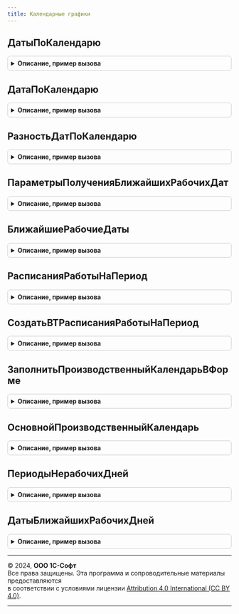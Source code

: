 ```yaml
---
title: Календарные графики
---
```



## ДатыПоКалендарю
<details style="margin: 1em 0; padding: 0.5em; border: 1px solid #ccc; border-radius: 6px;">

<summary style="font-weight: bold; cursor: pointer;">Описание, пример вызова</summary>

```bsl

// Возвращает даты, которые отличаются от указанной даты ДатаОт на количество дней,
// входящих в указанный график ГрафикРаботы.
//
// Параметры:
//   ГрафикРаботы	- СправочникСсылка.Календари
//	             	- СправочникСсылка.ПроизводственныеКалендари - график или
//                    производственный календарь, который необходимо использовать для расчета дат.
//   ДатаОт			- Дата - дата, от которой нужно рассчитать количество дней.
//   МассивДней		- Массив из Число - количество дней, на которые нужно увеличить дату начала.
//   РассчитыватьСледующуюДатуОтПредыдущей	- Булево - нужно ли рассчитывать следующую дату от предыдущей или
//											           все даты рассчитываются от переданной даты.
//   ВызыватьИсключение - Булево - если Истина, вызвать исключение в случае незаполненного графика.
//
// Возвращаемое значение:
//   Неопределено, Массив - массив дат, увеличенных на количество дней, входящих в график,
//	                        Если график ГрафикРаботы не заполнен, и ВызыватьИсключение = Ложь, возвращается Неопределено.
//
Функция ДатыПоКалендарю(Знач ГрафикРаботы, Знач ДатаОт, Знач МассивДней, Знач РассчитыватьСледующуюДатуОтПредыдущей = Ложь, ВызыватьИсключение = Истина) Экспорт
```

Пример вызова
```bsl
Результат = КалендарныеГрафики.ДатыПоКалендарю(ГрафикРаботы, ДатаОт, МассивДней, РассчитыватьСледующуюДатуОтПредыдущей, ВызыватьИсключение);
```
</details>

## ДатаПоКалендарю
<details style="margin: 1em 0; padding: 0.5em; border: 1px solid #ccc; border-radius: 6px;">

<summary style="font-weight: bold; cursor: pointer;">Описание, пример вызова</summary>

```bsl

// Возвращает дату, которая отличается указанной даты ДатаОт на количество дней,
// входящих в указанный график или производственный календарь ГрафикРаботы.
//
// Параметры:
//   ГрафикРаботы	- СправочникСсылка.Календари
//	             	- СправочникСсылка.ПроизводственныеКалендари - график или
//                    производственный календарь, который необходимо использовать для расчета даты.
//   ДатаОт			- Дата - дата, от которой нужно рассчитать количество дней.
//   КоличествоДней	- Число - количество дней, на которые нужно увеличить дату начала.
//   ВызыватьИсключение - Булево - если Истина, вызвать исключение в случае незаполненного графика.
//
// Возвращаемое значение:
//   Дата, Неопределено - дата, увеличенная на количество дней, входящих в график.
//	                      Если выбранный график не заполнен, и ВызыватьИсключение = Ложь, возвращается Неопределено.
//
Функция ДатаПоКалендарю(Знач ГрафикРаботы, Знач ДатаОт, Знач КоличествоДней, ВызыватьИсключение = Истина) Экспорт
```

Пример вызова
```bsl
Результат = КалендарныеГрафики.ДатаПоКалендарю(ГрафикРаботы, ДатаОт, КоличествоДней, ВызыватьИсключение);
```
</details>

## РазностьДатПоКалендарю
<details style="margin: 1em 0; padding: 0.5em; border: 1px solid #ccc; border-radius: 6px;">

<summary style="font-weight: bold; cursor: pointer;">Описание, пример вызова</summary>

```bsl

// Определяет количество дней, входящих в график, для указанного периода.
//
// Параметры:
//   ГрафикРаботы	- СправочникСсылка.Календари
//	             	- СправочникСсылка.ПроизводственныеКалендари - график или
//                    производственный календарь, который необходимо использовать для расчета дней.
//   ДатаНачала		- Дата - дата начала периода.
//   ДатаОкончания	- Дата - дата окончания периода.
//   ВызыватьИсключение - Булево - если Истина, вызвать исключение в случае незаполненного графика.
//
// Возвращаемое значение:
//   Число		- количество дней между датами начала и окончания.
//	              Если график ГрафикРаботы не заполнен, и ВызыватьИсключение = Ложь, возвращается Неопределено.
//
Функция РазностьДатПоКалендарю(Знач ГрафикРаботы, Знач ДатаНачала, Знач ДатаОкончания, ВызыватьИсключение = Истина) Экспорт
```

Пример вызова
```bsl
Результат = КалендарныеГрафики.РазностьДатПоКалендарю(ГрафикРаботы, ДатаНачала, ДатаОкончания, ВызыватьИсключение);
```
</details>

## ПараметрыПолученияБлижайшихРабочихДат
<details style="margin: 1em 0; padding: 0.5em; border: 1px solid #ccc; border-radius: 6px;">

<summary style="font-weight: bold; cursor: pointer;">Описание, пример вызова</summary>

```bsl

// Конструктор параметров получения ближайших рабочих дат по календарю.
//  См. БлижайшиеРабочиеДаты.
//
// Параметры:
//  ПроизводственныйКалендарь	 - СправочникСсылка.ПроизводственныеКалендари	 -
//  	если указан, то НерабочиеПериоды будет по умолчанию заполнен как Массив из описаний,
//  	полученных методом ПериодыНерабочихДней.
//
// Возвращаемое значение:
//  Структура:
//   * ПолучатьПредшествующие - Булево - способ получения ближайшей даты:
//       если Истина - определяются рабочие даты, предшествующие переданным в параметре НачальныеДаты,
//       если Ложь - получаются ближайшие рабочие даты, следующие за начальными датами.
//       Значение по умолчанию - Ложь:
//   * УчитыватьНерабочиеПериоды - Булево - определяет отношение к датам, выпадающим на периоды нерабочих дней календаря,
//       если Истина, даты, выпадающие на период нерабочих дней будут считаться нерабочими,
//       если Ложь, периоды нерабочих дней будут игнорироваться.
//       Значение по умолчанию - Истина:
//   * НерабочиеПериоды - Неопределено - уточняет периоды нерабочих дней, которые нужно учитывать,
//       можно установить Массив номеров периодов или описаний, полученных методом ПериодыНерабочихДней,
//       если Неопределено, будут учтены все периоды,
//       если заполнен параметр ПроизводственныйКалендарь, то все периоды этого календаря будут заполнены в НерабочиеПериоды.
//       Значение по умолчанию - Неопределено:
//   * ВызыватьИсключение - Булево - вызов исключения в случае не заполненного графика
//       если Истина, вызвать исключение, если график не заполнен.
//       если Ложь - даты, по которым не удалось определить ближайшую дату, будут просто пропущены.
//       Значение по умолчанию - Истина.
//   * ПолучатьДатыЕслиКалендарьНеЗаполнен - Булево - если Истина и календарь не заполнен, то даты будут получены из
//       данных заполнения календаря по умолчанию.
//
Функция ПараметрыПолученияБлижайшихРабочихДат(ПроизводственныйКалендарь = Неопределено) Экспорт
```

Пример вызова
```bsl
Результат = КалендарныеГрафики.ПараметрыПолученияБлижайшихРабочихДат(ПроизводственныйКалендарь);
```
</details>

## БлижайшиеРабочиеДаты
<details style="margin: 1em 0; padding: 0.5em; border: 1px solid #ccc; border-radius: 6px;">

<summary style="font-weight: bold; cursor: pointer;">Описание, пример вызова</summary>

```bsl

// Определяет для каждой даты дату ближайшего к ней рабочего дня.
//
// Параметры:
//  ПроизводственныйКалендарь	 - СправочникСсылка.ПроизводственныеКалендари	 - календарь, используемый для расчета.
//  НачальныеДаты				 - Массив из Дата - даты, относительно которых будет выполнен поиск ближайших.
//  ПараметрыПолучения			 - см. ПараметрыПолученияБлижайшихРабочихДат.
//
// Возвращаемое значение:
//  Соответствие из КлючИЗначение:
//   * Ключ - Дата - начальная дата,
//   * Значение - Дата - ближайшая к ней рабочая дата (если передана рабочая дата, то она же и возвращается).
//
Функция БлижайшиеРабочиеДаты(ПроизводственныйКалендарь, НачальныеДаты, ПараметрыПолучения = Неопределено) Экспорт
```

Пример вызова
```bsl
Результат = КалендарныеГрафики.БлижайшиеРабочиеДаты(ПроизводственныйКалендарь, НачальныеДаты, ПараметрыПолучения);
```
</details>

## РасписанияРаботыНаПериод
<details style="margin: 1em 0; padding: 0.5em; border: 1px solid #ccc; border-radius: 6px;">

<summary style="font-weight: bold; cursor: pointer;">Описание, пример вызова</summary>

```bsl

// Составляет расписания работы для дат, включенных в указанные графики на указанный период.
// Если расписание на предпраздничный день не задано, то оно определяется так, как если бы этот день был бы рабочим.
// Необходимо учитывать, что для работы этой функции обязательно наличие подсистемы ГрафикиРаботы.
//
// Параметры:
//  Графики       - Массив - массив элементов типа СправочникСсылка.Календари, для которых составляются расписания.
//  ДатаНачала    - Дата   - дата начала периода, за который нужно составить расписания.
//  ДатаОкончания - Дата   - дата окончания периода.
//
// Возвращаемое значение:
//   ТаблицаЗначений:
//    * ГрафикРаботы    - СправочникСсылка.Календари - график работы.
//    * ДатаГрафика     - Дата - дата в графике работы ГрафикРаботы.
//    * ВремяНачала     - Дата - время начала работы в день ДатаГрафика.
//    * ВремяОкончания  - Дата - время окончания работы в день ДатаГрафика.
//
Функция РасписанияРаботыНаПериод(Графики, ДатаНачала, ДатаОкончания) Экспорт
```

Пример вызова
```bsl
Результат = КалендарныеГрафики.РасписанияРаботыНаПериод(Графики, ДатаНачала, ДатаОкончания) 
```
</details>

## СоздатьВТРасписанияРаботыНаПериод
<details style="margin: 1em 0; padding: 0.5em; border: 1px solid #ccc; border-radius: 6px;">

<summary style="font-weight: bold; cursor: pointer;">Описание, пример вызова</summary>

```bsl

// Создает в менеджере временную таблицу ВТРасписанияРаботы с колонками, соответствующими возвращаемому значению
// функции РасписанияРаботыНаПериод.
// Необходимо учитывать, что для работы этой функции обязательно наличие подсистемы ГрафикиРаботы.
//
// Параметры:
//  МенеджерВременныхТаблиц - МенеджерВременныхТаблиц - менеджер, в котором будет создана временная таблица.
//  Графики       - Массив - массив элементов типа СправочникСсылка.Календари, для которых составляются расписания.
//  ДатаНачала    - Дата   - дата начала периода, за который нужно составить расписания.
//  ДатаОкончания - Дата   - дата окончания периода.
//
Процедура СоздатьВТРасписанияРаботыНаПериод(МенеджерВременныхТаблиц, Графики, ДатаНачала, ДатаОкончания) Экспорт
```

Пример вызова
```bsl
КалендарныеГрафики.СоздатьВТРасписанияРаботыНаПериод(МенеджерВременныхТаблиц, Графики, ДатаНачала, ДатаОкончания) 
```
</details>

## ЗаполнитьПроизводственныйКалендарьВФорме
<details style="margin: 1em 0; padding: 0.5em; border: 1px solid #ccc; border-radius: 6px;">

<summary style="font-weight: bold; cursor: pointer;">Описание, пример вызова</summary>

```bsl

// Заполняет реквизит в форме, в том случае, если используется единственный производственный календарь.
//
// Параметры:
//  Форма         - ФормаКлиентскогоПриложения - форма, в которой требуется заполнить реквизит.
//  ПутьРеквизита - Строка           - путь к данным, например: "Объект.ПроизводственныйКалендарь".
//  КПП			  - Строка           - индивидуальный номер налогоплательщика (код причины постановки на учет) для определения региона.
//
Процедура ЗаполнитьПроизводственныйКалендарьВФорме(Форма, ПутьРеквизита, КПП = Неопределено) Экспорт
```

Пример вызова
```bsl
КалендарныеГрафики.ЗаполнитьПроизводственныйКалендарьВФорме(Форма, ПутьРеквизита, КПП);
```
</details>

## ОсновнойПроизводственныйКалендарь
<details style="margin: 1em 0; padding: 0.5em; border: 1px solid #ccc; border-radius: 6px;">

<summary style="font-weight: bold; cursor: pointer;">Описание, пример вызова</summary>

```bsl

// Возвращает основной производственный календарь, используемый в учете.
//
// Возвращаемое значение:
//   СправочникСсылка.ПроизводственныеКалендари, Неопределено - основной производственный календарь или
//                                                              Неопределено, в случае если он не обнаружен.
//
Функция ОсновнойПроизводственныйКалендарь() Экспорт
```

Пример вызова
```bsl
Результат = КалендарныеГрафики.ОсновнойПроизводственныйКалендарь() 
```
</details>

## ПериодыНерабочихДней
<details style="margin: 1em 0; padding: 0.5em; border: 1px solid #ccc; border-radius: 6px;">

<summary style="font-weight: bold; cursor: pointer;">Описание, пример вызова</summary>

```bsl

// Готовит описание особых нерабочих периодов, установленных, например, законодательно.
// Такие периоды могут учитываться графиками, переопределяя заполнение по данным производственного календаря.
//
// Параметры:
//   ПроизводственныйКалендарь - СправочникСсылка.ПроизводственныеКалендари - календарь, который является источником.
//   ПериодОтбор - СтандартныйПериод - временной интервал, в пределах которого нужно определить нерабочие периоды.
// Возвращаемое значение:
//   Массив - массив элементов типа Структура с полями:
//    * Номер     - Число - порядковый номер периода, может использоваться для идентификации.
//    * Период    - СтандартныйПериод - нерабочий период.
//    * Основание - Строка - нормативный акт, на основании которого установлен нерабочий период.
//    * Даты - Массив из Дата - даты, входящие в нерабочий период.
//    * Представление  - Строка - пользовательское представление периода.
//
Функция ПериодыНерабочихДней(ПроизводственныйКалендарь, ПериодОтбор) Экспорт
```

Пример вызова
```bsl
Результат = КалендарныеГрафики.ПериодыНерабочихДней(ПроизводственныйКалендарь, ПериодОтбор) 
```
</details>

## ДатыБлижайшихРабочихДней
<details style="margin: 1em 0; padding: 0.5em; border: 1px solid #ccc; border-radius: 6px;">

<summary style="font-weight: bold; cursor: pointer;">Описание, пример вызова</summary>

```bsl

// Устарела. Следует использовать:
// - КалендарныеГрафики.БлижайшиеРабочиеДаты - для производственного календаря,
// - или ГрафикиРаботы.БлижайшиеДатыВключенныеВГрафик - для графика работы.
// Определяет для каждой даты дату ближайшего к ней рабочего дня.
//
// Параметры:
//    График	- СправочникСсылка.Календари
//	        	- СправочникСсылка.ПроизводственныеКалендари - график или
//                    производственный календарь, который необходимо использовать для расчета.
//    НачальныеДаты 				- Массив - массив дат (Дата).
//    ПолучатьПредшествующие		- Булево - способ получения ближайшей даты:
//										если Истина - определяются рабочие даты, предшествующие переданным в параметре НачальныеДаты,
//										если Ложь - получаются даты не ранее начальной даты.
//    ВызыватьИсключение - Булево - если Истина, вызвать исключение в случае незаполненного графика.
//    ИгнорироватьНезаполненностьГрафика - Булево - если Истина, то в любом случае будет возвращено соответствие.
//										Начальные даты, для которых не будет значений из-за незаполненности графика, включены не будут.
//
// Возвращаемое значение:
//    - Соответствие из КлючИЗначение:
//      * Ключ - Дата - дата из переданного массива
//      * Значение - Дата - ближайшая к ней рабочая дата (если передана рабочая дата, то она же и возвращается).
//							Если выбранный график не заполнен, и ВызыватьИсключение = Ложь, возвращается Неопределено
//    - Неопределено
//
Функция ДатыБлижайшихРабочихДней(График, НачальныеДаты, ПолучатьПредшествующие = Ложь, ВызыватьИсключение = Истина, Экспорт
```

Пример вызова
```bsl
Результат = КалендарныеГрафики.ДатыБлижайшихРабочихДней(График, НачальныеДаты, ПолучатьПредшествующие, ВызыватьИсключение, );
```
</details>

---

© 2024, **ООО 1С-Софт**  
Все права защищены. Эта программа и сопроводительные материалы предоставляются  
в соответствии с условиями лицензии [Attribution 4.0 International (CC BY 4.0)](https://creativecommons.org/licenses/by/4.0/legalcode).

---
